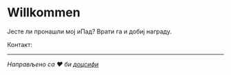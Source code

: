 # Willkommen

Јесте ли пронашли мој иПад? Врати га и добиј награду.

Контакт:<EMAIL>

* * *

_Направљено са ❤ би [доцсифи](https://docsify.js.org/)_
